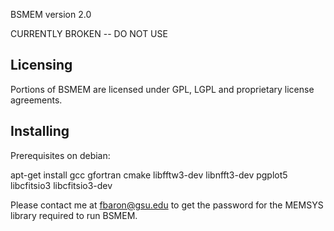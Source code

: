 BSMEM version 2.0

CURRENTLY BROKEN -- DO NOT USE

## Licensing

Portions of BSMEM are licensed under GPL, LGPL and proprietary license
agreements.

## Installing

Prerequisites on debian:

apt-get install gcc gfortran cmake libfftw3-dev libnfft3-dev pgplot5 libcfitsio3 libcfitsio3-dev

Please contact me at fbaron@gsu.edu to get the password for the MEMSYS library required to run BSMEM.